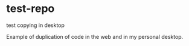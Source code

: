 test-repo
=========

test copying in desktop

Example of duplication of code in the web and in my personal desktop.
